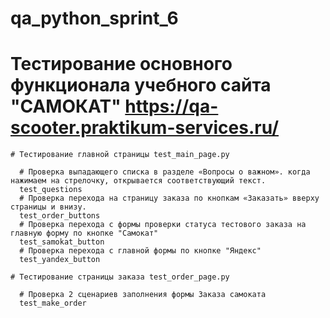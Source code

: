 # qa_python_sprint_6
# Тестирование основного функционала учебного сайта "САМОКАТ" https://qa-scooter.praktikum-services.ru/
	# Тестирование главной страницы test_main_page.py
	
	  # Проверка выпадающего списка в разделе «Вопросы о важном». когда нажимаем на стрелочку, открывается соответствующий текст.
	  test_questions
	  # Проверка перехода на страницу заказа по кнопкам «Заказать» вверху страницы и внизу.
	  test_order_buttons
	  # Проверка перехода с формы проверки статуса тестового заказа на главную форму по кнопке "Самокат"
	  test_samokat_button
	  # Проверка перехода с главной формы по кнопке "Яндекс"
	  test_yandex_button
	  
	# Тестирование страницы заказа test_order_page.py
	
	  # Проверка 2 сценариев заполнения формы Заказа самоката
	  test_make_order
	 
